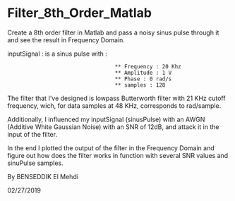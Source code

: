 # Filter_8th_Order_Matlab
Create a 8th order filter in Matlab and pass a noisy sinus pulse through it and see the result in Frequency Domain.

inputSignal : is a sinus pulse with :

                                      ** Frequency : 20 Khz
                                      ** Amplitude : 1 V
                                      ** Phase : 0 rad/s
                                      ** samples : 128

The filter that I've designed is lowpass Butterworth filter with 21 KHz cutoff frequency, wich, for data samples at 48 KHz, corresponds to rad/sample.

Additionally, I influenced my inputSignal (sinusPulse) with an AWGN (Additive White Gaussian Noise) with an SNR of 12dB, and attack it in the input of the filter.


In the end I plotted the output of the filter in the Frequency Domain and figure out how does the filter works in function with several SNR values and sinuPulse samples.

By BENSEDDIK El Mehdi

02/27/2019
